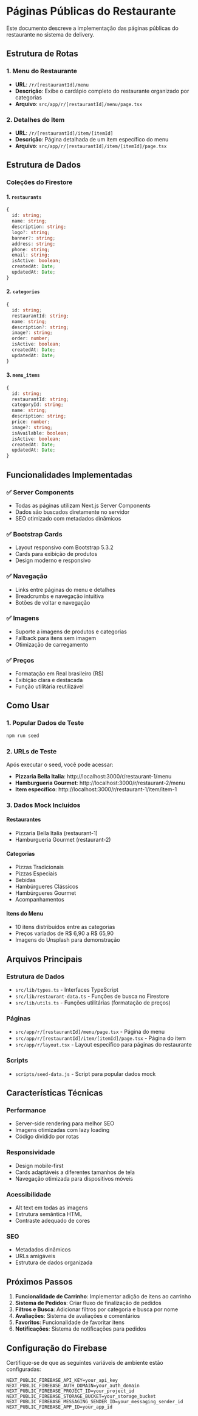 # Páginas Públicas do Restaurante

Este documento descreve a implementação das páginas públicas do restaurante no sistema de delivery.

## Estrutura de Rotas

### 1. Menu do Restaurante

- **URL**: `/r/[restaurantId]/menu`
- **Descrição**: Exibe o cardápio completo do restaurante organizado por categorias
- **Arquivo**: `src/app/r/[restaurantId]/menu/page.tsx`

### 2. Detalhes do Item

- **URL**: `/r/[restaurantId]/item/[itemId]`
- **Descrição**: Página detalhada de um item específico do menu
- **Arquivo**: `src/app/r/[restaurantId]/item/[itemId]/page.tsx`

## Estrutura de Dados

### Coleções do Firestore

#### 1. `restaurants`

```typescript
{
  id: string;
  name: string;
  description: string;
  logo?: string;
  banner?: string;
  address: string;
  phone: string;
  email: string;
  isActive: boolean;
  createdAt: Date;
  updatedAt: Date;
}
```

#### 2. `categories`

```typescript
{
  id: string;
  restaurantId: string;
  name: string;
  description?: string;
  image?: string;
  order: number;
  isActive: boolean;
  createdAt: Date;
  updatedAt: Date;
}
```

#### 3. `menu_items`

```typescript
{
  id: string;
  restaurantId: string;
  categoryId: string;
  name: string;
  description: string;
  price: number;
  image?: string;
  isAvailable: boolean;
  isActive: boolean;
  createdAt: Date;
  updatedAt: Date;
}
```

## Funcionalidades Implementadas

### ✅ Server Components

- Todas as páginas utilizam Next.js Server Components
- Dados são buscados diretamente no servidor
- SEO otimizado com metadados dinâmicos

### ✅ Bootstrap Cards

- Layout responsivo com Bootstrap 5.3.2
- Cards para exibição de produtos
- Design moderno e responsivo

### ✅ Navegação

- Links entre páginas do menu e detalhes
- Breadcrumbs e navegação intuitiva
- Botões de voltar e navegação

### ✅ Imagens

- Suporte a imagens de produtos e categorias
- Fallback para itens sem imagem
- Otimização de carregamento

### ✅ Preços

- Formatação em Real brasileiro (R$)
- Exibição clara e destacada
- Função utilitária reutilizável

## Como Usar

### 1. Popular Dados de Teste

```bash
npm run seed
```

### 2. URLs de Teste

Após executar o seed, você pode acessar:

- **Pizzaria Bella Italia**: http://localhost:3000/r/restaurant-1/menu
- **Hamburgueria Gourmet**: http://localhost:3000/r/restaurant-2/menu
- **Item específico**: http://localhost:3000/r/restaurant-1/item/item-1

### 3. Dados Mock Incluídos

#### Restaurantes

- Pizzaria Bella Italia (restaurant-1)
- Hamburgueria Gourmet (restaurant-2)

#### Categorias

- Pizzas Tradicionais
- Pizzas Especiais
- Bebidas
- Hambúrgueres Clássicos
- Hambúrgueres Gourmet
- Acompanhamentos

#### Itens do Menu

- 10 itens distribuídos entre as categorias
- Preços variados de R$ 6,90 a R$ 65,90
- Imagens do Unsplash para demonstração

## Arquivos Principais

### Estrutura de Dados

- `src/lib/types.ts` - Interfaces TypeScript
- `src/lib/restaurant-data.ts` - Funções de busca no Firestore
- `src/lib/utils.ts` - Funções utilitárias (formatação de preços)

### Páginas

- `src/app/r/[restaurantId]/menu/page.tsx` - Página do menu
- `src/app/r/[restaurantId]/item/[itemId]/page.tsx` - Página do item
- `src/app/r/layout.tsx` - Layout específico para páginas do restaurante

### Scripts

- `scripts/seed-data.js` - Script para popular dados mock

## Características Técnicas

### Performance

- Server-side rendering para melhor SEO
- Imagens otimizadas com lazy loading
- Código dividido por rotas

### Responsividade

- Design mobile-first
- Cards adaptáveis a diferentes tamanhos de tela
- Navegação otimizada para dispositivos móveis

### Acessibilidade

- Alt text em todas as imagens
- Estrutura semântica HTML
- Contraste adequado de cores

### SEO

- Metadados dinâmicos
- URLs amigáveis
- Estrutura de dados organizada

## Próximos Passos

1. **Funcionalidade de Carrinho**: Implementar adição de itens ao carrinho
2. **Sistema de Pedidos**: Criar fluxo de finalização de pedidos
3. **Filtros e Busca**: Adicionar filtros por categoria e busca por nome
4. **Avaliações**: Sistema de avaliações e comentários
5. **Favoritos**: Funcionalidade de favoritar itens
6. **Notificações**: Sistema de notificações para pedidos

## Configuração do Firebase

Certifique-se de que as seguintes variáveis de ambiente estão configuradas:

```env
NEXT_PUBLIC_FIREBASE_API_KEY=your_api_key
NEXT_PUBLIC_FIREBASE_AUTH_DOMAIN=your_auth_domain
NEXT_PUBLIC_FIREBASE_PROJECT_ID=your_project_id
NEXT_PUBLIC_FIREBASE_STORAGE_BUCKET=your_storage_bucket
NEXT_PUBLIC_FIREBASE_MESSAGING_SENDER_ID=your_messaging_sender_id
NEXT_PUBLIC_FIREBASE_APP_ID=your_app_id
```

